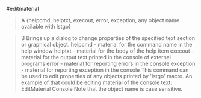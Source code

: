 #editmaterial

>A {helpcmd, helptxt, execout, error, exception, any object name available with lstgo}

>B Brings up a dialog to change properties of the specified text section or graphical object.
helpcmd - material for the command name in the help window
helptxt - material for the body of the help item
execout - material for the output text printed in the console of external programs
error - material for reporting errors in the console
exception - material for reporting exception in the console
This command can be used to edit properties of any objects printed by 'lstgo' macro. An example of that could be editing material of the console text:
EditMaterial Console
Note that the object name is case sensitive.
